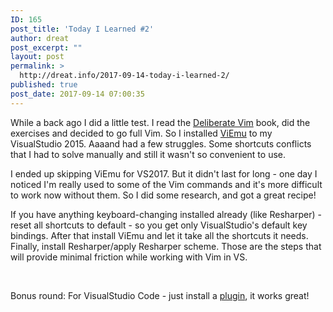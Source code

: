 ```yaml
---
ID: 165
post_title: 'Today I Learned #2'
author: dreat
post_excerpt: ""
layout: post
permalink: >
  http://dreat.info/2017-09-14-today-i-learned-2/
published: true
post_date: 2017-09-14 07:00:35
---
```

While a back ago I did a little test. I read the <a href="https://leanpub.com/deliberatevim" target="_blank" rel="noopener">Deliberate Vim</a> book, did the exercises and decided to go full Vim. So I installed <a href="http://www.viemu.com/">ViEmu</a> to my VisualStudio 2015. Aaaand had a few struggles. Some shortcuts conflicts that I had to solve manually and still it wasn't so convenient to use.

I ended up skipping ViEmu for VS2017. But it didn't last for long - one day I noticed I'm really used to some of the Vim commands and it's more difficult to work now without them. So I did some research, and got a great recipe!

If you have anything keyboard-changing installed already (like Resharper) - reset all shortcuts to default - so you get only VisualStudio's default key bindings. After that install ViEmu and let it take all the shortcuts it needs. Finally, install Resharper/apply Resharper scheme. Those are the steps that will provide minimal friction while working with Vim in VS.

&nbsp;

Bonus round: For VisualStudio Code - just install a <a href="https://github.com/VSCodeVim/Vim">plugin</a>, it works great!
